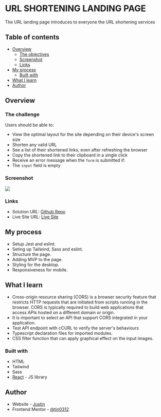 # URL SHORTENING LANDING PAGE

The URL landing page introduces to everyone the URL shortening services

## Table of contents

- [Overview](#overview)
  - [The objectives](#the-objectives)
  - [Screenshot](#screenshot)
  - [Links](#links)
- [My process](#my-process)
  - [Built with](#built-with)
- [What I learn](#what-I-learn)
- [Author](#author)

## Overview

### The challenge

Users should be able to:

- View the optimal layout for the site depending on their device's screen size
- Shorten any valid URL
- See a list of their shortened links, even after refreshing the browser
- Copy the shortened link to their clipboard in a single click
- Receive an error message when the `form` is submitted if:
- The `input` field is empty

### Screenshot

![](./screenshot.jpg)

### Links

- Solution URL: [Github Repo]()
- Live Site URL: [Live Site](dev--fabulous-halva-a59029.netlify.app/)

## My process

- Setup Jest and eslint.
- Seting up Tailwind, Sass and eslint.
- Structure the page.
- Adding MVP to the page.
- Styling for the desktop.
- Responsiveness for mobile.
## What I learn

- Cross-origin resource sharing (CORS) is a browser security feature that restricts HTTP requests that are initiated from scripts running in the browser. CORS is typically required to build web applications that access APIs hosted on a different domain or origin.
- It is important to select an API that support CORS integrated in your application.
- Test API endpoint with cCURL to verify the server's behaviours
- Typescript declaration files for imported modules.
- CSS filter function that can apply graphical effect on the input images.

### Built with

- HTML
- Tailwind
- Sass
- [React](https://reactjs.org/) - JS library

## Author

- Website - [Justin](https://fabulous-lily-7976cc.netlify.app/)
- Frontend Mentor - [@tin0312](https://www.frontendmentor.io/profile/tin0312)
